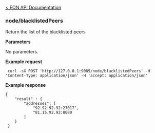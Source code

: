 [&lt; EON API Documentation](/doc/api/index.md) 
### node/blacklistedPeers

Return the list of the blacklisted peers

**Parameters**

No parameters.

**Example request**

     curl -sX POST 'http://127.0.0.1:9085/node/blacklistedPeers' -H 'Content-Type: application/json' -H 'accept: application/json' 

**Example response**

    {
        "result" : {
            "addresses": [
                "92.92.92.92:27017",
                "81.15.92.92:8080
            ]
        }
     }





